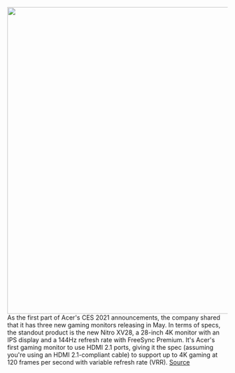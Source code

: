 <img src='https://cdn.vox-cdn.com/thumbor/vBRVrL9i2WosUE8PsCuAvewfJ-0=/0x0:2040x1360/1200x800/filters:focal(857x517:1183x843)/cdn.vox-cdn.com/uploads/chorus_image/image/68633320/nitroxv28.0.jpg' width='700px' /><br/>
As the first part of Acer's CES 2021 announcements, the company shared that it has three new gaming monitors releasing in May. In terms of specs, the standout product is the new Nitro XV28, a 28-inch 4K monitor with an IPS display and a 144Hz refresh rate with FreeSync Premium. It's Acer's first gaming monitor to use HDMI 2.1 ports, giving it the spec (assuming you're using an HDMI 2.1-compliant cable) to support up to 4K gaming at 120 frames per second with variable refresh rate (VRR).
<a href='https://www.theverge.com/2021/1/7/22216979/acer-gaming-monitors-nitro-predator-xv28-xb27-xb32-ces-2021-may-price-specs-hdmi-21'> Source <a/>